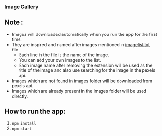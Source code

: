 ### Image Gallery

## Note : 
- Images will downloaded automatically when you run the app for the first time.
- They are inspired and named after images mentioned in [imagelist.txt](/src/data/imagelist.txt) file.
  - Each line in the file is the name of the image.
  - You can add your own images to the list.
  - Each image name after removing the extension will be used as the title of the image and also use searching for the image in the pexels api.
- Images which are not found in images folder will be downloaded from pexels api.
- Images which are already present in the images folder will be used directly.

## How to run the app:

1. `npm install`
2. `npm start`






